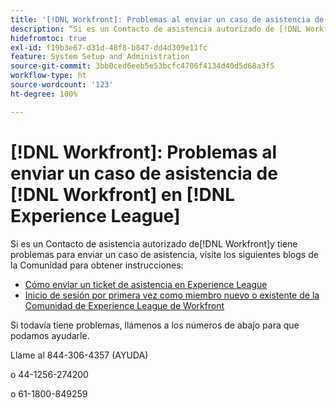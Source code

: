 ```yaml
---
title: '[!DNL Workfront]: Problemas al enviar un caso de asistencia de Workfront en Experience League'
description: “Si es un Contacto de asistencia autorizado de [!DNL Workfront] y tiene problemas para enviar un caso de asistencia, por favor, llámenos a los números que se indican abajo para que podamos ayudarle.”
hidefromtoc: true
exl-id: f19b3e67-d31d-48f8-b847-dd4d309e11fc
feature: System Setup and Administration
source-git-commit: 3bb0ced6eeb5e53bcfc4706f4134d40d5d68a3f5
workflow-type: ht
source-wordcount: '123'
ht-degree: 100%

---
```


# [!DNL Workfront]: Problemas al enviar un caso de asistencia de [!DNL Workfront] en [!DNL Experience League]

Si es un Contacto de asistencia autorizado de[!DNL Workfront]y tiene problemas para enviar un caso de asistencia, visite los siguientes blogs de la Comunidad para obtener instrucciones:

* [Cómo enviar un ticket de asistencia en Experience League](https://experienceleaguecommunities.adobe.com/t5/workfront-blogs/how-to-submit-a-support-ticket-on-experience-league/ba-p/461737)
* [Inicio de sesión por primera vez como miembro nuevo o existente de la Comunidad de Experience League de Workfront](https://experienceleaguecommunities.adobe.com/t5/workfront-blogs/logging-in-for-the-first-time-as-a-new-or-existing-workfront/ba-p/461472)

Si todavía tiene problemas, llámenos a los números de abajo para que podamos ayudarle.

Llame al 844-306-4357 (AYUDA)

o 44-1256-274200

o 61-1800-849259
